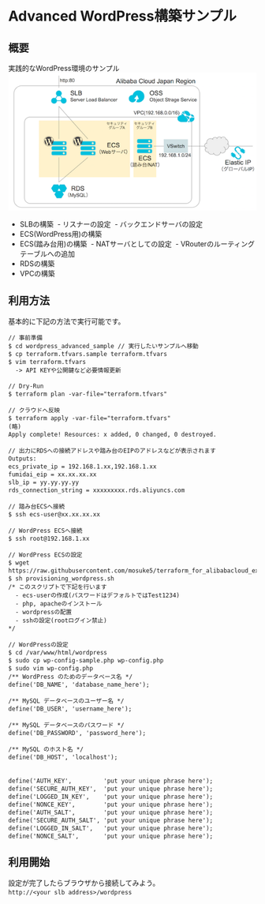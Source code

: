 # Advanced WordPress構築サンプル
## 概要
実践的なWordPress環境のサンプル
![wordpress](/image/architecture_wordpress_advanced_sample.png)

- SLBの構築
  - リスナーの設定
  - バックエンドサーバの設定
- ECS(WordPress用)の構築
- ECS(踏み台用)の構築
  - NATサーバとしての設定
  - VRouterのルーティングテーブルへの追加
- RDSの構築
- VPCの構築

## 利用方法
基本的に下記の方法で実行可能です。
```
// 事前準備
$ cd wordpress_advanced_sample // 実行したいサンプルへ移動
$ cp terraform.tfvars.sample terraform.tfvars
$ vim terraform.tfvars 
  -> API KEYや公開鍵など必要情報更新

// Dry-Run
$ terraform plan -var-file="terraform.tfvars"

// クラウドへ反映
$ terraform apply -var-file="terraform.tfvars"
(略)
Apply complete! Resources: x added, 0 changed, 0 destroyed.

// 出力にRDSへの接続アドレスや踏み台のEIPのアドレスなどが表示されます
Outputs:
ecs_private_ip = 192.168.1.xx,192.168.1.xx
fumidai_eip = xx.xx.xx.xx
slb_ip = yy.yy.yy.yy
rds_connection_string = xxxxxxxxx.rds.aliyuncs.com

// 踏み台ECSへ接続
$ ssh ecs-user@xx.xx.xx.xx

// WordPress ECSへ接続
$ ssh root@192.168.1.xx

// WordPress ECSの設定
$ wget https://raw.githubusercontent.com/mosuke5/terraform_for_alibabacloud_examples/master/wordpress_advanced_sample/provisioning_wordpress.sh
$ sh provisioning_wordpress.sh
/* このスクリプトで下記を行います
  - ecs-userの作成(パスワードはデフォルトではTest1234)
  - php, apacheのインストール
  - wordpressの配置
  - sshの設定(rootログイン禁止)
*/

// WordPressの設定
$ cd /var/www/html/wordpress
$ sudo cp wp-config-sample.php wp-config.php
$ sudo vim wp-config.php
/** WordPress のためのデータベース名 */
define('DB_NAME', 'database_name_here');

/** MySQL データベースのユーザー名 */
define('DB_USER', 'username_here');

/** MySQL データベースのパスワード */
define('DB_PASSWORD', 'password_here');

/** MySQL のホスト名 */
define('DB_HOST', 'localhost');


define('AUTH_KEY',         'put your unique phrase here');
define('SECURE_AUTH_KEY',  'put your unique phrase here');
define('LOGGED_IN_KEY',    'put your unique phrase here');
define('NONCE_KEY',        'put your unique phrase here');
define('AUTH_SALT',        'put your unique phrase here');
define('SECURE_AUTH_SALT', 'put your unique phrase here');
define('LOGGED_IN_SALT',   'put your unique phrase here');
define('NONCE_SALT',       'put your unique phrase here');
```

## 利用開始
設定が完了したらブラウザから接続してみよう。  
`http://<your slb address>/wordpress`
